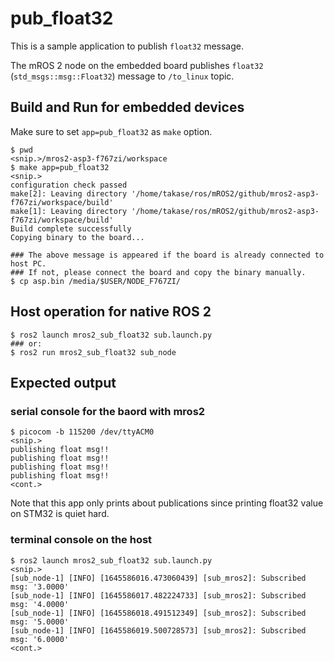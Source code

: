 # pub_float32

This is a sample application to publish `float32` message.

The mROS 2 node on the embedded board publishes `float32` (`std_msgs::msg::Float32`) message to `/to_linux` topic.

## Build and Run for embedded devices

Make sure to set `app=pub_float32` as `make` option.

```
$ pwd
<snip.>/mros2-asp3-f767zi/workspace
$ make app=pub_float32
<snip.>
configuration check passed
make[2]: Leaving directory '/home/takase/ros/mROS2/github/mros2-asp3-f767zi/workspace/build'
make[1]: Leaving directory '/home/takase/ros/mROS2/github/mros2-asp3-f767zi/workspace/build'
Build complete successfully
Copying binary to the board...

### The above message is appeared if the board is already connected to host PC.
### If not, please connect the board and copy the binary manually.
$ cp asp.bin /media/$USER/NODE_F767ZI/
```

## Host operation for native ROS 2

```
$ ros2 launch mros2_sub_float32 sub.launch.py
### or:
$ ros2 run mros2_sub_float32 sub_node
```

## Expected output

### serial console for the baord with mros2

```
$ picocom -b 115200 /dev/ttyACM0
<snip.>
publishing float msg!!
publishing float msg!!
publishing float msg!!
publishing float msg!!
<cont.>
```

Note that this app only prints about publications since printing float32 value on STM32 is quiet hard.

### terminal console on the host

```
$ ros2 launch mros2_sub_float32 sub.launch.py
<snip.>
[sub_node-1] [INFO] [1645586016.473060439] [sub_mros2]: Subscribed msg: '3.0000'
[sub_node-1] [INFO] [1645586017.482224733] [sub_mros2]: Subscribed msg: '4.0000'
[sub_node-1] [INFO] [1645586018.491512349] [sub_mros2]: Subscribed msg: '5.0000'
[sub_node-1] [INFO] [1645586019.500728573] [sub_mros2]: Subscribed msg: '6.0000'
<cont.>
```
